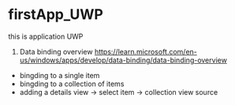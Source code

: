 # firstApp_UWP
this is application UWP

1. Data binding overview
https://learn.microsoft.com/en-us/windows/apps/develop/data-binding/data-binding-overview
 + bingding to a single item
 + bingding to a collection of items
 + adding a details view
	-> select item
	-> collection view source
